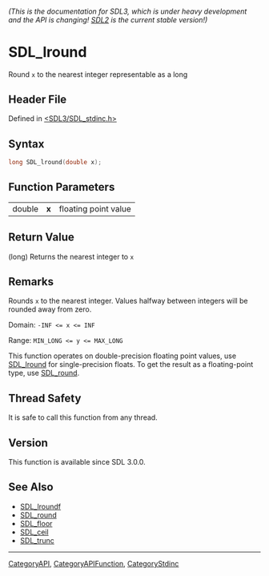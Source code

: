 ###### (This is the documentation for SDL3, which is under heavy development and the API is changing! [SDL2](https://wiki.libsdl.org/SDL2/) is the current stable version!)
# SDL_lround

Round `x` to the nearest integer representable as a long

## Header File

Defined in [<SDL3/SDL_stdinc.h>](https://github.com/libsdl-org/SDL/blob/main/include/SDL3/SDL_stdinc.h)

## Syntax

```c
long SDL_lround(double x);
```

## Function Parameters

|        |       |                      |
| ------ | ----- | -------------------- |
| double | **x** | floating point value |

## Return Value

(long) Returns the nearest integer to `x`

## Remarks

Rounds `x` to the nearest integer. Values halfway between integers will be
rounded away from zero.

Domain: `-INF <= x <= INF`

Range: `MIN_LONG <= y <= MAX_LONG`

This function operates on double-precision floating point values, use
[SDL_lround](SDL_lround) for single-precision floats. To get the result as
a floating-point type, use [SDL_round](SDL_round).

## Thread Safety

It is safe to call this function from any thread.

## Version

This function is available since SDL 3.0.0.

## See Also

- [SDL_lroundf](SDL_lroundf)
- [SDL_round](SDL_round)
- [SDL_floor](SDL_floor)
- [SDL_ceil](SDL_ceil)
- [SDL_trunc](SDL_trunc)

----
[CategoryAPI](CategoryAPI), [CategoryAPIFunction](CategoryAPIFunction), [CategoryStdinc](CategoryStdinc)

